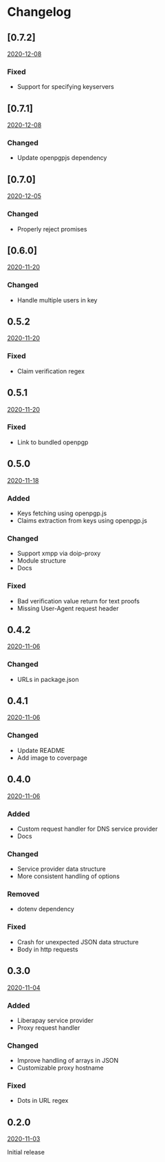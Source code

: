 # Changelog

## [0.7.2]

[2020-12-08](https://codeberg.org/keyoxide/doipjs/releases/tag/0.7.2)

### Fixed
- Support for specifying keyservers

## [0.7.1]

[2020-12-08](https://codeberg.org/keyoxide/doipjs/releases/tag/0.7.1)

### Changed
- Update openpgpjs dependency

## [0.7.0]

[2020-12-05](https://codeberg.org/keyoxide/doipjs/releases/tag/0.7.0)

### Changed
- Properly reject promises

## [0.6.0]

[2020-11-20](https://codeberg.org/keyoxide/doipjs/releases/tag/0.6.0)

### Changed
- Handle multiple users in key

## 0.5.2

[2020-11-20](https://codeberg.org/keyoxide/doipjs/releases/tag/0.5.2)

### Fixed

- Claim verification regex

## 0.5.1

[2020-11-20](https://codeberg.org/keyoxide/doipjs/releases/tag/0.5.1)

### Fixed
- Link to bundled openpgp

## 0.5.0

[2020-11-18](https://codeberg.org/keyoxide/doipjs/releases/tag/0.5.0)

### Added
- Keys fetching using openpgp.js
- Claims extraction from keys using openpgp.js

### Changed
- Support xmpp via doip-proxy
- Module structure
- Docs

### Fixed
- Bad verification value return for text proofs
- Missing User-Agent request header

## 0.4.2

[2020-11-06](https://codeberg.org/keyoxide/doipjs/releases/tag/0.4.2)

### Changed

- URLs in package.json

## 0.4.1

[2020-11-06](https://codeberg.org/keyoxide/doipjs/releases/tag/0.4.1)

### Changed

- Update README
- Add image to coverpage

## 0.4.0

[2020-11-06](https://codeberg.org/keyoxide/doipjs/releases/tag/0.4.0)

### Added

- Custom request handler for DNS service provider
- Docs

### Changed

- Service provider data structure
- More consistent handling of options

### Removed

- dotenv dependency

### Fixed

- Crash for unexpected JSON data structure
- Body in http requests

## 0.3.0

[2020-11-04](https://codeberg.org/keyoxide/doipjs/releases/tag/0.3.0)

### Added

- Liberapay service provider
- Proxy request handler

### Changed

- Improve handling of arrays in JSON
- Customizable proxy hostname

### Fixed

- Dots in URL regex

## 0.2.0

[2020-11-03](https://codeberg.org/keyoxide/doipjs/releases/tag/0.2.0)

Initial release

